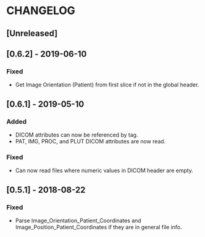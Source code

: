 # CHANGELOG

## [Unreleased]

## [0.6.2] - 2019-06-10

### Fixed

- Get Image Orientation (Patient) from first slice if not in the global header.

## [0.6.1] - 2019-05-10

### Added

- DICOM attributes can now be referenced by tag.
- PAT, IMG, PROC, and PLUT DICOM attributes are now read.

### Fixed
- Can now read files where numeric values in DICOM header are empty.

## [0.5.1] - 2018-08-22

### Fixed
- Parse Image_Orientation_Patient_Coordinates and
  Image_Position_Patient_Coordinates if they are in general file info.
